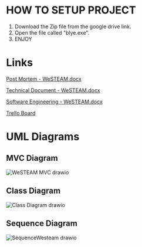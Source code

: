 # HOW TO SETUP PROJECT

1. Download the Zip file from the google drive link.
2. Open the file called "blye.exe".
3. ENJOY

# Links
[Post Mortem - WeSTEAM.docx](https://github.com/Torrbullen/Westeam2/files/13779538/Post.Mortem.-.WeSTEAM.docx)

[Technical Document - WeSTEAM.docx](https://github.com/Torrbullen/Westeam2/files/13779541/Technical.Document.-.WeSTEAM.docx)

[Software Engineering - WeSTEAM.docx](https://github.com/Torrbullen/Westeam2/files/13779587/Software.Engineering.-.WeSTEAM.docx)

[Trello Board](https://trello.com/b/2l5bxLQW/westeam-scrum-board)

# UML Diagrams
## MVC Diagram
![WeSTEAM MVC drawio](https://github.com/Torrbullen/Westeam2/assets/58606478/8ab57eb0-0659-4353-a9c7-f846639ad3a9)

## Class Diagram
![Class Diagram drawio](https://github.com/Torrbullen/Westeam2/assets/58606478/7b535313-974b-4165-9ae3-569ab9bfb630)

## Sequence Diagram
![SequenceWesteam drawio](https://github.com/Torrbullen/Westeam2/assets/58606478/9a8e778f-59e1-4a1b-ac23-5ff69da20dd0)
